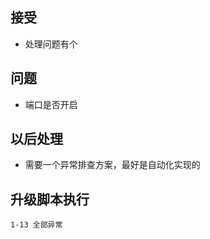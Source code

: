 ## 接受

* 处理问题有个

## 问题

* 端口是否开启

## 以后处理

* 需要一个异常排查方案，最好是自动化实现的





## 升级脚本执行

```
1-13 全部异常
```

